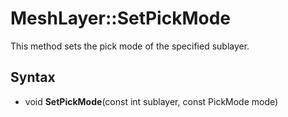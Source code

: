 # MeshLayer::SetPickMode

This method sets the pick mode of the specified sublayer.

## Syntax

- void **SetPickMode**(const int sublayer, const PickMode mode)
